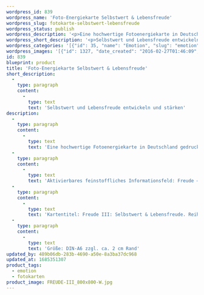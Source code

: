 ```yaml
---
wordpress_id: 839
wordpress_name: 'Foto-Energiekarte Selbstwert & Lebensfreude'
wordpress_slug: fotokarte-selbstwert-lebensfreude
wordpress_status: publish
wordpress_description: '<p>Eine hochwertige Fotoenergiekarte in Deutschland gedruckt und in Handarbeit laminiert.  Sie ist in Postkartengröße (DIN-A6) gut zu transportieren und kann auch auf den Körper aufgelegt werden.</p><p>Aktivierbares feinstoffliches Informationsfeld: Freude – Selbstwert – Lebensfreude: Aus wahrhaftiger Wertschätzung für sich selbst entsteht tiefe Lebensfreude. Die Befreiung von negativer Selbstsicht kann Unternehmergeist stärken.</p><p>Kartentitel: Freude III: Selbstwert &amp; Lebensfreude. Reihe: Freude</p><p>Größe: DIN-A6 zzgl. ca. 2 cm Rand<br />Andere Formate sind individuell für Sie innerhalb weniger Tage herstellbar. Bitte kontaktieren Sie uns hierfür unter <a href="mailto:info@elvedenverlag.de">info@elvedenverlag.de</a>.</p><p><a href="https://my.feenbaum.de/anwendung-energiebilder-foto-laminiert/">Anwendungshinweise</a>      <a href="https://my.feenbaum.de/produktinformationen-fotokarten/">Produktinformationen</a></p>'
wordpress_short_description: '<p>Selbstwert und Lebensfreude entwickeln und stärken</p>'
wordpress_categories: '[{"id": 35, "name": "Emotion", "slug": "emotion"}, {"id": 23, "name": "Fotokarten", "slug": "fotokarten"}]'
wordpress_images: '[{"id": 1327, "date_created": "2016-02-27T01:46:09", "date_created_gmt": "2016-02-26T23:46:09", "date_modified": "2016-02-27T01:46:09", "date_modified_gmt": "2016-02-26T23:46:09", "src": "https://my.feenbaum.de/wp-content/uploads/2016/02/FREUDE-III_800x800-W.jpg", "name": "FREUDE-III_800x800-W", "alt": ""}]'
id: 839
blueprint: product
title: 'Foto-Energiekarte Selbstwert & Lebensfreude'
short_description:
  -
    type: paragraph
    content:
      -
        type: text
        text: 'Selbstwert und Lebensfreude entwickeln und stärken'
description:
  -
    type: paragraph
    content:
      -
        type: text
        text: 'Eine hochwertige Fotoenergiekarte in Deutschland gedruckt und in Handarbeit laminiert.  Sie ist in Postkartengröße (DIN-A6) gut zu transportieren und kann auch auf den Körper aufgelegt werden.'
  -
    type: paragraph
    content:
      -
        type: text
        text: 'Aktivierbares feinstoffliches Informationsfeld: Freude – Selbstwert – Lebensfreude: Aus wahrhaftiger Wertschätzung für sich selbst entsteht tiefe Lebensfreude. Die Befreiung von negativer Selbstsicht kann Unternehmergeist stärken.'
  -
    type: paragraph
    content:
      -
        type: text
        text: 'Kartentitel: Freude III: Selbstwert & Lebensfreude. Reihe: Freude'
  -
    type: paragraph
    content:
      -
        type: text
        text: 'Größe: DIN-A6 zzgl. ca. 2 cm Rand'
updated_by: 489b06db-283b-4690-a50e-8a3ba37dc968
updated_at: 1685351307
product_tags:
  - emotion
  - fotokarten
product_image: FREUDE-III_800x800-W.jpg
---
```

